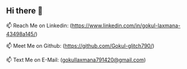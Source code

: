 ## Hi there 👋


📫 Reach Me on Linkedin: (https://www.linkedin.com/in/gokul-laxmana-43498a145/)

📫 Meet Me on Github: (https://github.com/Gokul-glitch790/)

📫 Text Me on E-Mail: (gokullaxmana791420@gmail.com)



